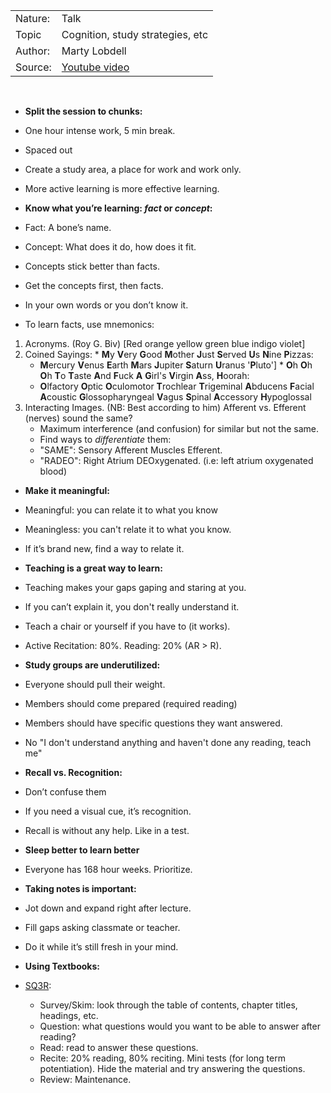 |      |     |
|------|-----|
|Nature: | Talk|
|Topic   | Cognition, study strategies, etc|
|Author: | Marty Lobdell|
|Source: | [Youtube video](https://www.youtube.com/watch?v=IlU-zDU6aQ0)|

&nbsp;

* __Split the session to chunks:__ 
 * One hour intense work, 5 min break.
 * Spaced out
* Create a study area, a place for work and work only.

* More active learning is more effective learning.

* __Know what you’re learning: *fact* or *concept*:__
 * Fact: A bone’s name.
 * Concept: What does it do, how does it fit.
 * Concepts stick better than facts.
 * Get the concepts first, then facts.
 * In your own words or you don’t know it.

 * To learn facts, use mnemonics:
  1. Acronyms. (Roy G. Biv) [Red orange yellow green blue indigo violet]
  2. Coined Sayings:
    * **M**y **V**ery **G**ood **M**other **J**ust **S**erved **U**s **N**ine **P**izzas:
      * **M**ercury **V**enus **E**arth **M**ars **J**upiter **S**aturn **U**ranus '**P**luto']
    * **O**h **O**h **O**h **T**o **T**aste **A**nd **F**uck **A** **G**irl's **V**irgin **A**ss, **H**oorah:
      * **O**lfactory **O**ptic **O**culomotor **T**rochlear **T**rigeminal **A**bducens **F**acial **A**coustic **G**lossopharyngeal **V**agus **S**pinal **A**ccessory **H**ypoglossal
  3. Interacting Images. (NB: Best according to him)
    Afferent vs. Efferent (nerves) sound the same?
      * Maximum interference (and confusion) for similar but not the same.
      * Find ways to *differentiate* them:
       * "SAME": Sensory Afferent Muscles Efferent.
       * "RADEO": Right Atrium DEOxygenated. (i.e: left atrium oxygenated blood)

* __Make it meaningful:__
 * Meaningful: you can relate it to what you know
 * Meaningless: you can't relate it to what you know.
 * If it’s brand new, find a way to relate it.

* __Teaching is a great way to learn:__
 * Teaching makes your gaps gaping and staring at you.
 * If you can’t explain it, you don't really understand it.
 * Teach a chair or yourself if you have to (it works).
 * Active Recitation: 80%. Reading: 20% (AR > R).

* __Study groups are underutilized:__
 * Everyone should pull their weight.
 * Members should come prepared (required reading)
 * Members should have specific questions they want answered.
  * No "I don't understand anything and haven't done any reading, teach me"
 

* __Recall vs. Recognition:__
 * Don’t confuse them
 * If you need a visual cue, it’s recognition.
 * Recall is without any help. Like in a test.

* __Sleep better to learn better__
 * Everyone has 168 hour weeks. Prioritize.

* __Taking notes is important:__
 * Jot down and expand right after lecture.
 * Fill gaps asking classmate or teacher.
 * Do it while it’s still fresh in your mind.

* __Using Textbooks:__
 * [SQ3R](https://en.wikipedia.org/wiki/SQ3R):
    * Survey/Skim: look through the table of contents, chapter titles, headings, etc.
    * Question: what questions would you want to be able to answer after reading?
    * Read: read to answer these questions.
    * Recite: 20% reading, 80% reciting. Mini tests (for long term potentiation). Hide the material and try answering the questions.
    * Review: Maintenance.
